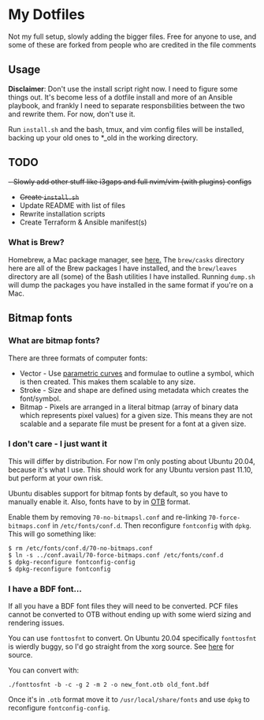 # My Dotfiles
Not my full setup, slowly adding the bigger files. Free for anyone to use, and some of these are forked from people who are credited in the file comments

## Usage

**Disclaimer**:
Don't use the install script right now. I need to figure some things out. It's become less of a dotfile install and more of an Ansible playbook, and frankly I need to separate responsbilities between the two and rewrite them. For now, don't use it.

Run `install.sh` and the bash, tmux, and vim config files will be installed, backing up your old ones to *_old in the working directory.

## TODO
~~- Slowly add other stuff like i3gaps and full nvim/vim (with plugins) configs~~
- ~~Create `install.sh`~~
- Update README with list of files
- Rewrite installation scripts
- Create Terraform & Ansible manifest(s)

### What is Brew?
Homebrew, a Mac package manager, see [here.](https://brew.sh/ "Homebrew website") The `brew/casks` directory here are all of the Brew packages I have installed, and the `brew/leaves` directory are all (some) of the Bash utilities I have installed. Running `dump.sh` will dump the packages you have installed in the same format if you're on a Mac.

## Bitmap fonts
### What are bitmap fonts?
There are three formats of computer fonts: 
- Vector - Use [parametric curves](https://en.wikipedia.org/wiki/B%C3%A9zier_curve) and formulae to outline a symbol, which is then created. This makes them scalable to any size.
- Stroke - Size and shape are defined using metadata which creates the font/symbol.
- Bitmap - Pixels are arranged in a literal bitmap (array of binary data which represents pixel values) for a given size. This means they are not scalable and a separate file must be present for a font at a given size.

### I don't care - I just want it
This will differ by distribution. For now I'm only posting about Ubuntu 20.04, because it's what I use. This should work for any Ubuntu version past 11.10, but perform at your own risk.

Ubuntu disables support for bitmap fonts by default, so you have to manually enable it. Also, fonts have to by in [OTB](https://en.wikipedia.org/wiki/OpenType) format.

Enable them by removing `70-no-bitmapsl.conf` and re-linking `70-force-bitmaps.conf` in `/etc/fonts/conf.d`. Then reconfigure `fontconfig` with `dpkg`. This will go something like:

```
$ rm /etc/fonts/conf.d/70-no-bitmaps.conf
$ ln -s ../conf.avail/70-force-bitmaps.conf /etc/fonts/conf.d
$ dpkg-reconfigure fontconfig-config
$ dpkg-reconfigure fontconfig
```

### I have a BDF font...
If all you have a BDF font files they will need to be converted. PCF files cannot be converted to OTB without ending up with some wierd sizing and rendering issues.

You can use `fonttosfnt` to convert. On Ubuntu 20.04 specifically `fonttosfnt` is wierdly buggy, so I'd go straight from the xorg source. See [here](https://gitlab.freedesktop.org/xorg/app/fonttosfnt) for source.

You can convert with:

```
./fonttosfnt -b -c -g 2 -m 2 -o new_font.otb old_font.bdf
```
Once it's in `.otb` format move it to `/usr/local/share/fonts` and use `dpkg` to reconfigure `fontconfig-config`.
